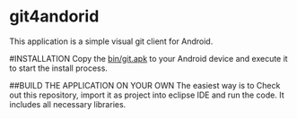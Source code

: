 git4andorid
===========
This application is a simple visual git client for Android. 

#INSTALLATION
Copy the [bin/git.apk](https://github.com/stubb/git4android/blob/master/bin/git.apk?raw=true) to your Android device and execute it to start the install process.

##BUILD THE APPLICATION ON YOUR OWN
The easiest way is to Check out this repository, import it as project into eclipse IDE and run the code. It includes all necessary libraries.

